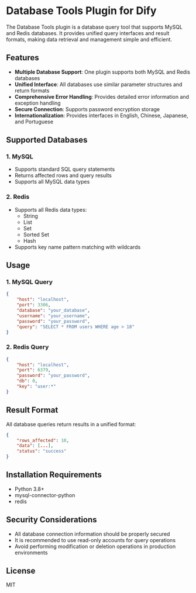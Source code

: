 # Database Tools Plugin for Dify

The Database Tools plugin is a database query tool that supports MySQL and Redis databases. It provides unified query interfaces and result formats, making data retrieval and management simple and efficient.

## Features

- **Multiple Database Support**: One plugin supports both MySQL and Redis databases
- **Unified Interface**: All databases use similar parameter structures and return formats
- **Comprehensive Error Handling**: Provides detailed error information and exception handling
- **Secure Connection**: Supports password encryption storage
- **Internationalization**: Provides interfaces in English, Chinese, Japanese, and Portuguese

## Supported Databases

### 1. MySQL
- Supports standard SQL query statements
- Returns affected rows and query results
- Supports all MySQL data types

### 2. Redis
- Supports all Redis data types:
  - String
  - List
  - Set
  - Sorted Set
  - Hash
- Supports key name pattern matching with wildcards

## Usage

### 1. MySQL Query
```json
{
    "host": "localhost",
    "port": 3306,
    "database": "your_database",
    "username": "your_username",
    "password": "your_password",
    "query": "SELECT * FROM users WHERE age > 18"
}
```

### 2. Redis Query
```json
{
    "host": "localhost",
    "port": 6379,
    "password": "your_password",
    "db": 0,
    "key": "user:*"
}
```

## Result Format

All database queries return results in a unified format:

```json
{
    "rows_affected": 10,
    "data": [...],
    "status": "success"
}
```

## Installation Requirements

- Python 3.8+
- mysql-connector-python
- redis

## Security Considerations

- All database connection information should be properly secured
- It is recommended to use read-only accounts for query operations
- Avoid performing modification or deletion operations in production environments

## License

MIT
